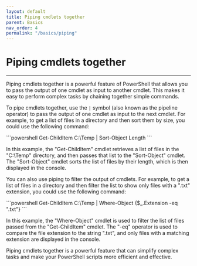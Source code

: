 ```yaml
---
layout: default
title: Piping cmdlets together
parent: Basics
nav_order: 4
permalink: "/basics/piping"
---
```


# Piping cmdlets together

---

Piping cmdlets together is a powerful feature of PowerShell that allows you to pass the output of one cmdlet as input to another cmdlet. This makes it easy to perform complex tasks by chaining together simple commands.

To pipe cmdlets together, use the `|` symbol (also known as the pipeline operator) to pass the output of one cmdlet as input to the next cmdlet. For example, to get a list of files in a directory and then sort them by size, you could use the following command:

<div class="code-example" markdown="1">
```powershell
Get-ChildItem C:\Temp | Sort-Object Length
```
</div>

In this example, the "Get-ChildItem" cmdlet retrieves a list of files in the "C:\Temp" directory, and then passes that list to the "Sort-Object" cmdlet. The "Sort-Object" cmdlet sorts the list of files by their length, which is then displayed in the console.

You can also use piping to filter the output of cmdlets. For example, to get a list of files in a directory and then filter the list to show only files with a ".txt" extension, you could use the following command:

<div class="code-example" markdown="1">
```powershell
Get-ChildItem C:\Temp | Where-Object {$_.Extension -eq ".txt"}
```
</div>

In this example, the "Where-Object" cmdlet is used to filter the list of files passed from the "Get-ChildItem" cmdlet. The "-eq" operator is used to compare the file extension to the string ".txt", and only files with a matching extension are displayed in the console.

Piping cmdlets together is a powerful feature that can simplify complex tasks and make your PowerShell scripts more efficient and effective.